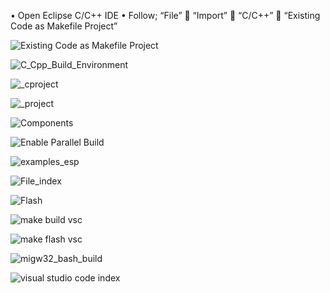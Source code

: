 •	Open Eclipse C/C++ IDE
•	Follow;   “File”   “Import”  “C/C++”  “Existing Code as Makefile Project”



![Existing Code as Makefile Project](https://user-images.githubusercontent.com/52567674/61786202-da358e80-ae15-11e9-89ff-edb318674e69.jpg)


![C_Cpp_Build_Environment](https://user-images.githubusercontent.com/52567674/61787152-e15d9c00-ae17-11e9-8a21-829b3a6dedb8.jpg)

![_cproject](https://user-images.githubusercontent.com/52567674/61787228-0e11b380-ae18-11e9-884b-8395c9624842.jpg)


![_project](https://user-images.githubusercontent.com/52567674/61787278-25e93780-ae18-11e9-9779-c50730d28590.jpg)


![Components](https://user-images.githubusercontent.com/52567674/61787313-36011700-ae18-11e9-95d7-9b6965614b94.jpg)


![Enable Parallel Build](https://user-images.githubusercontent.com/52567674/61787337-41ecd900-ae18-11e9-9b5f-f50e95621f54.jpg)


![examples_esp](https://user-images.githubusercontent.com/52567674/61787367-53ce7c00-ae18-11e9-98e8-8f8508c525ea.jpg)


![File_index](https://user-images.githubusercontent.com/52567674/61787388-5f21a780-ae18-11e9-9734-ff202c5d6506.jpg)


![Flash](https://user-images.githubusercontent.com/52567674/61787428-6ea0f080-ae18-11e9-9150-d88d7dc3eda2.jpg)


![make build vsc](https://user-images.githubusercontent.com/52567674/61787469-7bbddf80-ae18-11e9-8287-9cf0805d9969.jpg)


![make flash vsc](https://user-images.githubusercontent.com/52567674/61787493-8e381900-ae18-11e9-996d-fb0b400774a6.jpg)


![migw32_bash_build](https://user-images.githubusercontent.com/52567674/61787516-9c863500-ae18-11e9-87dc-229439bafb96.jpg)


![visual studio code index](https://user-images.githubusercontent.com/52567674/61787544-ab6ce780-ae18-11e9-8e05-283ae56858b4.jpg)




